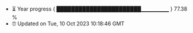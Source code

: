 - ⏳ Year progress { ███████████████████████▁▁▁▁▁▁▁ } 77.38 %
- ⏰ Updated on Tue, 10 Oct 2023 10:18:46 GMT

